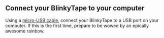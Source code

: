 ## Connect your BlinkyTape to your computer

Using a [micro-USB cable](http://en.wikipedia.org/wiki/USB#Mini_and_Micro_connectors), connect your BlinkyTape to a USB port on your computer. If this is the first time, prepare to be wowed by an epically awesome rainbow.
